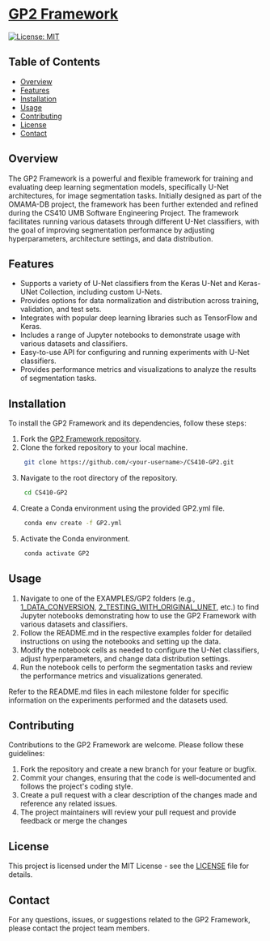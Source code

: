 # [GP2 Framework](https://ryanzurrin.github.io/CS410-GP2/gp2/index.html)

[![License: MIT](https://img.shields.io/badge/License-MIT-yellow.svg)](https://opensource.org/licenses/MIT)

## Table of Contents
* [Overview](#overview)
* [Features](#features)
* [Installation](#installation)
* [Usage](#usage)
* [Contributing](#contributing)
* [License](#license)
* [Contact](#contact)

## Overview

The GP2 Framework is a powerful and flexible framework for training and evaluating deep 
learning segmentation models, specifically U-Net architectures, for image segmentation tasks. 
Initially designed as part of the OMAMA-DB project, the framework has been further extended 
and refined during the CS410 UMB Software Engineering Project. The framework facilitates 
running various datasets through different U-Net classifiers, with the goal of improving 
segmentation performance by adjusting hyperparameters, architecture settings, and data distribution.

## Features

* Supports a variety of U-Net classifiers from the Keras U-Net and Keras-UNet Collection, including custom U-Nets.
* Provides options for data normalization and distribution across training, validation, and test sets.
* Integrates with popular deep learning libraries such as TensorFlow and Keras.
* Includes a range of Jupyter notebooks to demonstrate usage with various datasets and classifiers.
* Easy-to-use API for configuring and running experiments with U-Net classifiers.
* Provides performance metrics and visualizations to analyze the results of segmentation tasks.


## Installation

To install the GP2 Framework and its dependencies, follow these steps:

1. Fork the [GP2 Framework repository](https://github.com/RyanZurrin/CS410-GP2).
2. Clone the forked repository to your local machine.
   ```bash
    git clone https://github.com/<your-username>/CS410-GP2.git
   ```
3. Navigate to the root directory of the repository.
   ```bash
    cd CS410-GP2
   ```
4. Create a Conda environment using the provided GP2.yml file.
   ```bash
    conda env create -f GP2.yml
   ```
5. Activate the Conda environment.
   ```bash
    conda activate GP2
   ```
   
## Usage

1. Navigate to one of the EXAMPLES/GP2 folders (e.g., [1_DATA_CONVERSION](EXAMPLES/GP2/1_DATA_CONVERSION), [2_TESTING_WITH_ORIGINAL_UNET](EXAMPLES/GP2/2_TESTING_WITH_ORIGINAL_UNET), etc.) 
to find Jupyter notebooks demonstrating how to use the GP2 Framework with various datasets and classifiers.
2. Follow the README.md in the respective examples folder for detailed instructions on using the notebooks and setting up the data.
3. Modify the notebook cells as needed to configure the U-Net classifiers, adjust hyperparameters, and change data distribution settings.
4. Run the notebook cells to perform the segmentation tasks and review the performance metrics and visualizations generated.

Refer to the README.md files in each milestone folder for specific information on the experiments performed and the datasets used.

## Contributing

Contributions to the GP2 Framework are welcome. Please follow these guidelines:

1. Fork the repository and create a new branch for your feature or bugfix.
2. Commit your changes, ensuring that the code is well-documented and follows the project's coding style.
3. Create a pull request with a clear description of the changes made and reference any related issues.
4. The project maintainers will review your pull request and provide feedback or merge the changes

## License
This project is licensed under the MIT License - see the [LICENSE](LICENSE) file for details.

## Contact

For any questions, issues, or suggestions related to the GP2 Framework, please contact the project team members.

